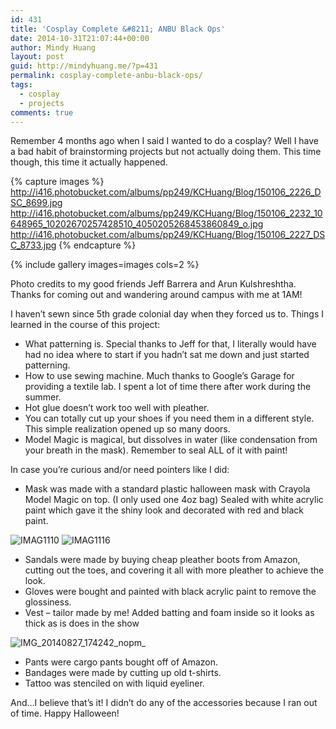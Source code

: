 ```yaml
---
id: 431
title: 'Cosplay Complete &#8211; ANBU Black Ops'
date: 2014-10-31T21:07:44+00:00
author: Mindy Huang
layout: post
guid: http://mindyhuang.me/?p=431
permalink: cosplay-complete-anbu-black-ops/
tags:
  - cosplay
  - projects
comments: true
---
```

Remember 4 months ago when I said I wanted to do a cosplay? Well I have a bad habit of brainstorming projects but not actually doing them. This time though, this time it actually happened.

{% capture images %} 
http://i416.photobucket.com/albums/pp249/KCHuang/Blog/150106_2226_DSC_8699.jpg
http://i416.photobucket.com/albums/pp249/KCHuang/Blog/150106_2232_10648965_10202670257428510_4050205268453860849_o.jpg
http://i416.photobucket.com/albums/pp249/KCHuang/Blog/150106_2227_DSC_8733.jpg
{% endcapture %}

{% include gallery images=images cols=2 %}

<span class="fbPhotoCaptionText">Photo credits to my good friends Jeff Barrera and Arun Kulshreshtha. Thanks for coming out and wandering around campus with me at 1AM!</span>

<span class="fbPhotoCaptionText">I haven&#8217;t sewn since 5th grade colonial day when they forced us to.</span> Things I learned in the course of this project:

  * What patterning is. Special thanks to Jeff for that, <span class="fbPhotoCaptionText">I literally would have had no idea where to start if you hadn&#8217;t sat me down and just started patterning.</span>
  * How to use sewing machine. Much thanks to Google&#8217;s Garage for providing a textile lab. I spent a lot of time there after work during the summer.
  * Hot glue doesn&#8217;t work too well with pleather.
  * You can totally cut up your shoes if you need them in a different style. This simple realization opened up so many doors.
  * Model Magic is magical, but dissolves in water (like condensation from your breath in the mask). Remember to seal ALL of it with paint!

In case you&#8217;re curious and/or need pointers like I did:

  * Mask was made with a standard plastic halloween mask with Crayola Model Magic on top. (I only used one 4oz bag) Sealed with white acrylic paint which gave it the shiny look and decorated with red and black paint.

<img class="alignnone wp-image-460 size-large" src="http://s416.photobucket.com/albums/pp249/KCHuang/Blog/IMAG1110.jpg" alt="IMAG1110" />

<img class="alignnone wp-image-461 size-large" src="http://s416.photobucket.com/albums/pp249/KCHuang/Blog/IMAG1116.jpg" alt="IMAG1116"  />

  * Sandals were made by buying cheap pleather boots from Amazon, cutting out the toes, and covering it all with more pleather to achieve the look.
  * Gloves were bought and painted with black acrylic paint to remove the glossiness.
  * Vest &#8211; tailor made by me! Added batting and foam inside so it looks as thick as is does in the show
  <img class="alignnone wp-image-463 size-large" src="http://s416.photobucket.com/albums/pp249/KCHuang/Blog/IMG_20140827_174242_nopm_-e1420583048313.jpg" alt="IMG_20140827_174242_nopm_" />

  * Pants were cargo pants bought off of Amazon.
  * Bandages were made by cutting up old t-shirts.
  * Tattoo was stenciled on with liquid eyeliner.

And&#8230;I believe that&#8217;s it! I didn&#8217;t do any of the accessories because I ran out of time. Happy Halloween!
